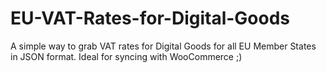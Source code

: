 EU-VAT-Rates-for-Digital-Goods
==============================

A simple way to grab VAT rates for Digital Goods for all EU Member States in JSON format. Ideal for syncing with WooCommerce ;)
